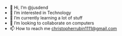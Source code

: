 - 👋 Hi, I’m @jusdend
- 👀 I’m interested in Technology
- 🌱 I’m currently learning a lot of stuff
- 💞️ I’m looking to collaborate on computers
- 📫 How to reach me christopherrubin1111@gmail.com 

<!---
jusdend/jusdend is a ✨ special ✨ repository because its `README.md` (this file) appears on your GitHub profile.
You can click the Preview link to take a look at your changes.
--->
